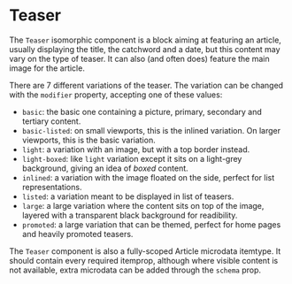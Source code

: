 # Teaser

The `Teaser` isomorphic component is a block aiming at featuring an article, usually displaying the title, the catchword and a date, but this content may vary on the type of teaser. It can also (and often does) feature the main image for the article.

There are 7 different variations of the teaser. The variation can be changed with the `modifier` property, accepting one of these values:

- `basic`: the basic one containing a picture, primary, secondary and
tertiary content.
- `basic-listed`: on small viewports, this is the inlined variation. On larger viewports, this is the basic variation.
- `light`: a variation with an image, but with a top border instead.
- `light-boxed`: like `light` variation except it sits on a light-grey
background, giving an idea of *boxed* content.
- `inlined`: a variation with the image floated on the side, perfect for list
representations.
- `listed`: a variation meant to be displayed in list of teasers.
- `large`: a large variation where the content sits on top of the image,
layered with a transparent black background for readibility.
- `promoted`: a large variation that can be themed, perfect for home pages
and heavily promoted teasers.

The `Teaser` component is also a fully-scoped Article microdata itemtype. It should contain every required itemprop, although where visible content is not available, extra microdata can be added through the `schema` prop.
